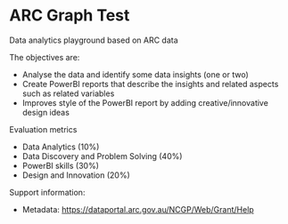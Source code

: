 # ARC Graph Test
Data analytics playground based on ARC data


The objectives are:

* Analyse the data and identify some data insights (one or two)
* Create PowerBI reports that describe the insights and related aspects such as related variables
* Improves style of the PowerBI report by adding creative/innovative design ideas


Evaluation metrics

* Data Analytics (10%)
* Data Discovery and Problem Solving (40%)
* PowerBI skills (30%)
* Design and Innovation (20%)


Support information:

* Metadata: https://dataportal.arc.gov.au/NCGP/Web/Grant/Help
